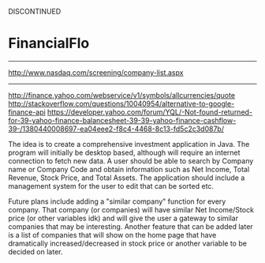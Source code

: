 DISCONTINUED

FinancialFlo
============
______________________________________________________________________________________________________________

http://www.nasdaq.com/screening/company-list.aspx
______________________________________________________________________________________________________________

http://finance.yahoo.com/webservice/v1/symbols/allcurrencies/quote
http://stackoverflow.com/questions/10040954/alternative-to-google-finance-api
https://developer.yahoo.com/forum/YQL/-Not-found-returned-for-39-yahoo-finance-balancesheet-39-39-yahoo-finance-cashflow-39-/1380440008697-ea04eee2-f8c4-4468-8c13-fd5c2c3d087b/

The idea is to create a comprehensive investment application in Java. The program will initially be desktop based, although will require an internet connection to fetch new data. A user should be able to search by Company name or Company Code and obtain information such as Net Income, Total Revenue, Stock Price, and Total Assets. The application should include a management system for the user to edit that can be sorted etc.

Future plans include adding a "similar company" function for every company. That company (or companies) will have similar Net Income/Stock price (or other variables idk) and will give the user a gateway to similar companies that may be interesting. Another feature that can be added later is a list of companies that will show on the home page that have dramatically increased/decreased in stock price or another variable to be decided on later. 
